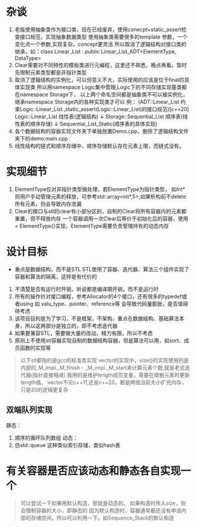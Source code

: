 # 杂谈
1. 老版使用抽象类作为接口类，现在已经废弃，使用conecpt+static_assert检查接口规范，实现抽象数据类型
使用抽象类需要很多的template 参数，一个变化点一个参数,实现复杂。concept更灵活
所以取消了逻辑结构对接口类的继承，如：class Linear_List : public Linear_List_ADT<ElementType, DataType>
2. Clear需要对不同特性的模板类进行元编程，这里还不熟悉，晚点再看。暂时先限制元素类型都是非指针类型
3. 取消了逻辑结构的实例化，可以但意义不大，实际使用的应该是位于final的具体实现类
所以用namespace Logic集中管理,Logic下的不同存储实现基类都在namespace Storage下，
以上两个命名空间都是抽象类不可以被实例化，继承namespace Storage内的各种实现类才可以
例： 
(ADT::Linear_List 约束Logic::Linear_List ,static_assert(Logic::Linear_List)的接口规范)[c++20]
Logic::Linear_List   线性表(逻辑结构) 
↓
Storage::Sequential_List 顺序表(线性表的顺序存储) 
↓
Sequential_List_Static(顺序表的具体实现)
4. 各个数据结构的容器实现文件夹下单独放置Demo.cpp，删除了逻辑结构文件夹下的demo:main.cpp
5. 线性结构的链式和顺序存储中，顺序存储默认存在元素上限，而链式没有。

# 实现细节
1. ElementType仅对非指针类型做处理，若ElementType为指针类型，
如Int* 则用户手动管理元素的释放，可参考std::array<int*,5>,如果析构前不delete所有元素，则会导致内存泄漏
2. Clear的接口与stl的clear有小部分区别，自制的Clear将所有容器内的元素都重置，但不释放内存
一个容器调用一次Clear后等价于初始化后的容器，使用 = ElementType{}实现，ElementType需要负责管理持有的动态内存

# 设计目标
- 重点是数据结构，而不是STL
STL使用了容器、迭代器、算法三个组件实现了容器和算法的隔离，这样是有代价的
1. 不清楚是否有运行时开销，听说都是编译期开销，而不是运行时
2. 所有的操作针对接口编程，参考Allocator的4个接口，还有很多的typedef或者using 如 valu_type、pointer、reference等
会导致代码量膨胀，是否值得待考虑
3. 该项目目的是为了学习，不是框架，不架构，重点在数据结构、基础算法本身，所以这两部分是独立的，即不考虑迭代器
4. 如果要兼容STL，需要做大量的改动，精力有限，所以不考虑
5. 原则上不使用stl容器实现自制的数据结构容器，但是算法可以用，如sort、成员函数的实现等


> 以下stl都指的是gcc的标准库实现
vector的实现中，size()的实现使用的是内部的_M_impl._M_finish - _M_impl._M_start来计算元素个数,就是老式迭代器(指针直接相减)
我用的是维护length成员变量，需要在增删元素时更新length值。
vector不论c++11,还是c++20，都是两倍当前大小扩充内存，只是20的逻辑更复杂

## 双端队列实现
静态：
1. 顺序的循环队列数组
动态：
1. 仿std::queue 这种类似索引存储，类似hash表


# 有关容器是否应该动态和静态各自实现一个
> 可以尝试一下如果用默认构造，那就是动态的。
如果构造时传入size，则会限制容器的大小，即静态的
因为默认构造时，容器通常都还没有申请内部的存储空间，所以可以利用一下。如Sequence_Stack的默认构造

